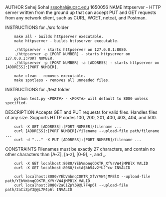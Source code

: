AUTHOR
        Sehej Sohal sssohal@ucsc.edu 1650056
NAME
        httpserver - HTTP server written from the ground up that can accept PUT and GET requests from any network client, such as CURL, WGET, netcat, and Postman.

INSTRUCTIONS for ./src folder

        make all - builds httpserver executable.
        make httpserver - builds httpserver executable.

        ./httpserver - starts httpserver on 127.0.0.1:8080.
        ./httpserver -p [PORT NUMBER] - starts httpserver on 127.0.0.1:PORT NUMBER.
        ./httpserver -p [PORT NUMBER] -a [ADDRESS] - starts httpserver on [ADDRESS]:[PORT NUMBER].

        make clean - removes executable.
        make spotless - removes all unneeded files.

INSTRUCTIONS for ./test folder

        python test.py <PORT#> - <PORT#> will default to 8080 unless specified.

DESCRIPTION
        Accepts GET and PUT requests for valid files. Handles files of any size. Supports HTTP codes 100, 200, 201, 400, 403, 404, and 500.

        curl -X GET [ADDRESS]:[PORT NUMBER]/filename ...
        curl [ADDRESS]:[PORT NUMBER]/filename --upload-file path/filename ...
        curl -d "..." -X PUT [ADDRESS]:[PORT NUMBER]/filename ...

CONSTRAINTS Filenames must be exactly 27 characters, and contain no other characters than [A-Z], [a-z], [0-9], -, and _.

        curl -X GET localhost:8080/YEbVmbnqCOKTR_XfVrVW4jMPBlX VALID
        curl -X GET localhost:8080/txtA$%b54v2*UJ^cw INVALID

        curl localhost:8080/YEbVmbnqCOKTR_XfVrVW4jMPBlX --upload-file path/YEbVmbnqCOKTR_XfVrVW4jMPBlX VALID
        curl localhost:8080/2aCiZpY3@@L7F4p6l --upload-file path/2aCiZpY3@@L7F4p6l INVALID

